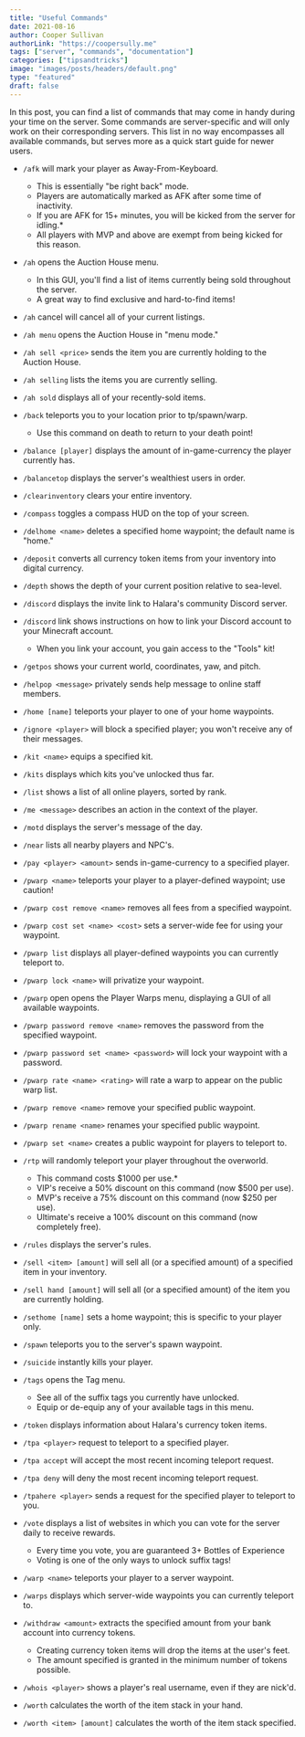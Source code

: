 ```yaml
---
title: "Useful Commands"
date: 2021-08-16
author: Cooper Sullivan
authorLink: "https://coopersully.me"
tags: ["server", "commands", "documentation"]
categories: ["tipsandtricks"]
image: "images/posts/headers/default.png"
type: "featured"
draft: false
---
```


In this post, you can find a list of commands that may come in handy during your time on the server.
Some commands are server-specific and will only work on their corresponding servers.
This list in no way encompasses all available commands, but serves more as a quick start guide for newer users.

- ``/afk`` will mark your player as Away-From-Keyboard.
	- This is essentially "be right back" mode.
	- Players are automatically marked as AFK after some time of inactivity.
	- If you are AFK for 15+ minutes, you will be kicked from the server for idling.*
	- All players with MVP and above are exempt from being kicked for this reason.

- ``/ah`` opens the Auction House menu.
	- In this GUI, you'll find a list of items currently being sold throughout the server. 
	- A great way to find exclusive and hard-to-find items!

- ``/ah`` cancel will cancel all of your current listings.

- ``/ah menu`` opens the Auction House in "menu mode."

- ``/ah sell <price>`` sends the item you are currently holding to the Auction House.

- ``/ah selling`` lists the items you are currently selling.

- ``/ah sold`` displays all of your recently-sold items.

- ``/back`` teleports you to your location prior to tp/spawn/warp.
	- Use this command on death to return to your death point!

- ``/balance [player]`` displays the amount of in-game-currency the player currently has.

- ``/balancetop`` displays the server's wealthiest users in order.

- ``/clearinventory`` clears your entire inventory.

- ``/compass`` toggles a compass HUD on the top of your screen.

- ``/delhome <name>`` deletes a specified home waypoint; the default name is "home."

- ``/deposit`` converts all currency token items from your inventory into digital currency.

- ``/depth`` shows the depth of your current position relative to sea-level.

- ``/discord`` displays the invite link to Halara's community Discord server.

- ``/discord`` link shows instructions on how to link your Discord account to your Minecraft account.
	- When you link your account, you gain access to the "Tools" kit!

- ``/getpos`` shows your current world, coordinates, yaw, and pitch.

- ``/helpop <message>`` privately sends help message to online staff members.

- ``/home [name]`` teleports your player to one of your home waypoints.

- ``/ignore <player>`` will block a specified player; you won't receive any of their messages.

- ``/kit <name>`` equips a specified kit.

- ``/kits`` displays which kits you've unlocked thus far.

- ``/list`` shows a list of all online players, sorted by rank.

- ``/me <message>`` describes an action in the context of the player.

- ``/motd`` displays the server's message of the day.

- ``/near`` lists all nearby players and NPC's.

- ``/pay <player> <amount>`` sends in-game-currency to a specified player.

- ``/pwarp <name>`` teleports your player to a player-defined waypoint; use caution!

- ``/pwarp cost remove <name>`` removes all fees from a specified waypoint.

- ``/pwarp cost set <name> <cost>`` sets a server-wide fee for using your waypoint.

- ``/pwarp list`` displays all player-defined waypoints you can currently teleport to.

- ``/pwarp lock <name>`` will privatize your waypoint.

- ``/pwarp`` open opens the Player Warps menu, displaying a GUI of all available waypoints.

- ``/pwarp password remove <name>`` removes the password from the specified waypoint.

- ``/pwarp password set <name> <password>`` will lock your waypoint with a password.

- ``/pwarp rate <name> <rating>`` will rate a warp to appear on the public warp list.

- ``/pwarp remove <name>`` remove your specified public waypoint.

- ``/pwarp rename <name>`` renames your specified public waypoint.

- ``/pwarp set <name>`` creates a public waypoint for players to teleport to.

- ``/rtp`` will randomly teleport your player throughout the overworld.
	- This command costs $1000 per use.*
	- VIP's receive a 50% discount on this command (now $500 per use).
	- MVP's receive a 75% discount on this command (now $250 per use).
	- Ultimate's receive a 100% discount on this command (now completely free).

- ``/rules`` displays the server's rules.

- ``/sell <item> [amount]`` will sell all (or a specified amount) of a specified item in your inventory.

- ``/sell hand [amount]`` will sell all (or a specified amount) of the item you are currently holding.

- ``/sethome [name]`` sets a home waypoint; this is specific to your player only.

- ``/spawn`` teleports you to the server's spawn waypoint.

- ``/suicide`` instantly kills your player.

- ``/tags`` opens the Tag menu.
	- See all of the suffix tags you currently have unlocked.
	- Equip or de-equip any of your available tags in this menu.

- ``/token`` displays information about Halara's currency token items.

- ``/tpa <player>`` request to teleport to a specified player.

- ``/tpa accept`` will accept the most recent incoming teleport request.

- ``/tpa deny`` will deny the most recent incoming teleport request.

- ``/tpahere <player>`` sends a request for the specified player to teleport to you.

- ``/vote`` displays a list of websites in which you can vote for the server daily to receive rewards.
	- Every time you vote, you are guaranteed 3+ Bottles of Experience
	- Voting is one of the only ways to unlock suffix tags!

- ``/warp <name>`` teleports your player to a server waypoint.

- ``/warps`` displays which server-wide waypoints you can currently teleport to.

- ``/withdraw <amount>`` extracts the specified amount from your bank account into currency tokens.
	- Creating currency token items will drop the items at the user's feet.
	- The amount specified is granted in the minimum number of tokens possible.
	
- ``/whois <player>`` shows a player's real username, even if they are nick'd.

- ``/worth`` calculates the worth of the item stack in your hand.

- ``/worth <item> [amount]`` calculates the worth of the item stack specified.